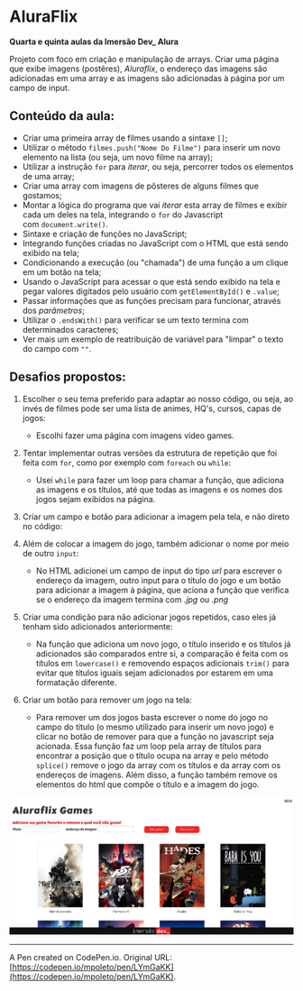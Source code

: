 # AluraFlix

**Quarta e quinta aulas da Imersão Dev_ Alura**

Projeto com foco em criação e manipulação de arrays.
Criar uma página que exibe imagens (postêres), *Aluraflix*, o endereço das imagens são adicionadas em uma array e as imagens são adicionadas à página por um campo de input.

## Conteúdo da aula:

- Criar uma primeira array de filmes usando a sintaxe `[]`;
- Utilizar o método `filmes.push("Nome Do Filme")` para inserir um novo elemento na lista (ou seja, um novo filme na array);
- Utilizar a instrução `for` para *iterar*, ou seja, percorrer todos os elementos de uma array;
- Criar uma array com imagens de pôsteres de alguns filmes que gostamos;
- Montar a lógica do programa que vai *iterar* esta array de filmes e exibir cada um deles na tela, integrando o `for` do Javascript com `document.write()`.
- Sintaxe e criação de funções no JavaScript;
- Integrando funções criadas no JavaScript com o HTML que está sendo exibido na tela;
- Condicionando a execução (ou "chamada") de uma função a um clique em um botão na tela;
- Usando o JavaScript para acessar o que está sendo exibido na tela e pegar valores digitados pelo usuário com `getElementById()` e `.value`;
- Passar informações que as funções precisam para funcionar, através dos *parâmetros*;
- Utilizar o `.endsWith()` para verificar se um texto termina com determinados caracteres;
- Ver mais um exemplo de reatribuição de variável para "limpar" o texto do campo com `""`.

## Desafios propostos:

1. Escolher o seu tema preferido para adaptar ao nosso código, ou seja, ao invés de filmes pode ser uma lista de animes, HQ's, cursos, capas de jogos:
    - Escolhi fazer uma página com imagens vídeo games.

2. Tentar implementar outras versões da estrutura de repetição que foi feita com `for`, como por exemplo com `foreach` ou `while`:
    - Usei `while` para fazer um loop para chamar a função, que adiciona as imagens e os títulos, até que todas as imagens e os nomes dos jogos sejam exibidos na página.

3. Criar um campo e botão para adicionar a imagem pela tela, e não direto no código:
4. Além de colocar a imagem do jogo, também adicionar o nome por meio de outro `input`:
    - No HTML adicionei um campo de input do tipo *url* para escrever o endereço da imagem, outro input para o título do jogo e um botão para adicionar a imagem à página, que aciona a função que verifica se o endereço da imagem termina com *.jpg* ou *.png*

5. Criar uma condição para não adicionar jogos repetidos, caso eles já tenham sido adicionados anteriormente:
    - Na função que adiciona um novo jogo, o título inserido e os títulos já adicionados são comparados entre si, a comparação é feita com os títulos em `lowercase()` e removendo espaços adicionais `trim()` para evitar que títulos iguais sejam adicionados por estarem em uma formatação diferente.

6. Criar um botão para remover um jogo na tela:
    - Para remover um dos jogos basta escrever o nome do jogo no campo do título (o mesmo utilizado para inserir um novo jogo) e clicar no botão de remover para que a função no javascript seja acionada. Essa função faz um loop pela array de títulos para encontrar a posição que o título ocupa na array e pelo método `splice()` remove o jogo da array com os títulos e da array com os endereços de imagens. Além disso, a função também remove os elementos do html que compõe o título e a imagem do jogo.

![Imagem do resultado final do projeto Aluraflix](./src/assets/img/aluraflix-pagina.png)

-----------
A Pen created on CodePen.io. Original URL: [https://codepen.io/mpoleto/pen/LYmGaKK](https://codepen.io/mpoleto/pen/LYmGaKK).

